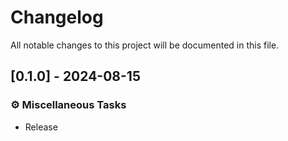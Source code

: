 # Changelog

All notable changes to this project will be documented in this file.

## [0.1.0] - 2024-08-15

### ⚙️ Miscellaneous Tasks

- Release

<!-- generated by git-cliff -->
<!-- generated by git-cliff -->
